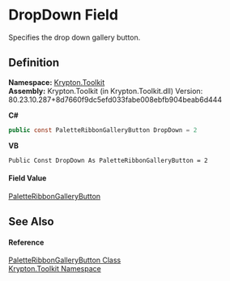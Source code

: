 # DropDown Field


Specifies the drop down gallery button.



## Definition
**Namespace:** <a href="79d2eac2-21f4-54ff-7552-b20c33c30600.md">Krypton.Toolkit</a>  
**Assembly:** Krypton.Toolkit (in Krypton.Toolkit.dll) Version: 80.23.10.287+8d7660f9dc5efd033fabe008ebfb904beab6d444

**C#**
``` C#
public const PaletteRibbonGalleryButton DropDown = 2
```
**VB**
``` VB
Public Const DropDown As PaletteRibbonGalleryButton = 2
```



#### Field Value
<a href="102f93d5-5bec-7af8-ce9e-e1ea41101d1a.md">PaletteRibbonGalleryButton</a>

## See Also


#### Reference
<a href="102f93d5-5bec-7af8-ce9e-e1ea41101d1a.md">PaletteRibbonGalleryButton Class</a>  
<a href="79d2eac2-21f4-54ff-7552-b20c33c30600.md">Krypton.Toolkit Namespace</a>  
